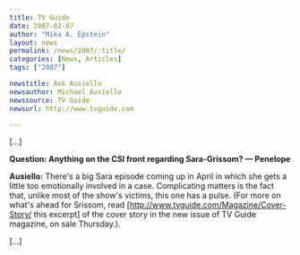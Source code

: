 ```yaml
---
title: TV Guide
date: 2007-02-07
author: "Mika A. Epstein"
layout: news
permalink: /news/2007/:title/
categories: [News, Articles]
tags: ["2007"]

newstitle: Ask Ausiello
newsauthor: Michael Ausiello
newssource: TV Guide
newsurl: http://www.tvguide.com

---
```


[...]

**Question: Anything on the CSI front regarding Sara-Grissom? &#8212; Penelope**

**Ausiello:** There's a big Sara episode coming up in April in which she gets a little too emotionally involved in a case. Complicating matters is the fact that, unlike most of the show's victims, this one has a pulse. (For more on what's ahead for Srissom, read [http://www.tvguide.com/Magazine/Cover-Story/ this excerpt] of the cover story in the new issue of TV Guide magazine, on sale Thursday.).

[...]
